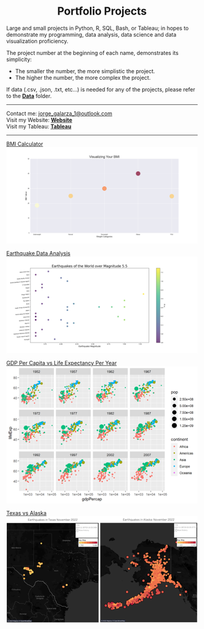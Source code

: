 <h1 align="center"><b>Portfolio Projects</b></h1>

Large and small projects in Python, R, SQL, Bash, or Tableau; in hopes to demonstrate my programming, data analysis, data science and data visualization proficiency.  

The project number at the beginning of each name, demonstrates its simplicity:  
  - The smaller the number, the more simplistic the project.
  - The higher the number, the more complex the project.  

If data (.csv, .json, .txt, etc...) is needed for any of the projects, please refer to the [**Data**](https://github.com/jorgegalarza1/Portfolio_Projects/tree/main/Data) folder.

---

Contact me: jorge_galarza_1@outlook.com  
Visit my Website: [**Website**](http://jorgegalarza1.github.io)  
Visit my Tableau: [**Tableau**](https://public.tableau.com/app/profile/jorge.galarza)

---  

[BMI Calculator](https://github.com/jorgegalarza1/Portfolio_Projects/blob/main/2_BMI_Calculator.py)
![2](https://github.com/jorgegalarza1/Portfolio_Projects/blob/main/Images/BMI.png)  

[Earthquake Data Analysis](https://github.com/jorgegalarza1/Portfolio_Projects/blob/main/3_Earthquake_Data_Analysis.py)
![3](https://github.com/jorgegalarza1/Portfolio_Projects/blob/main/Images/Earthquakes.png)  

[GDP Per Capita vs Life Expectancy Per Year](https://github.com/jorgegalarza1/Portfolio_Projects/blob/main/4_Introduction_to_the_Tidyverse.Rmd)
![4](https://github.com/jorgegalarza1/Portfolio_Projects/blob/main/Images/gdpPercap_vs_lifeExp_by_year.png)  

[Texas vs Alaska](https://public.tableau.com/app/profile/jorge.galarza/viz/TexasvsAlaska/Dashboard1)
![Tableau](https://github.com/jorgegalarza1/Portfolio_Projects/blob/main/Images/Texas_vs_Alaska.png)  
